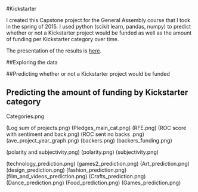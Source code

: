 #Kickstarter


I created this Capstone project for the General Assembly course that I took in the spring of 2015.  I used python (scikit learn, pandas, numpy) to predict whether or not a Kickstarter project would be funded as well as the amount of funding per Kickstarter category over time. 

The presentation of the results is [here](Kickstarter%20presentation.pdf).

##Exploring the data

##Predicting whether or not a Kickstarter project would be funded

## Predicting the amount of funding by Kickstarter category


Categories.png


(Log sum of projects.png)
(Pledges_main_cat.png)
(RFE.png)
(ROC score with sentiment and back.png)
(ROC sent no backs .png)
(ave_project_year_graph.png)
(backers.png)
(backers_funding.png)



(polarity and subjectivity.png)
(polarity.png)
(subjectivity.png)

(technology_prediction.png)
(games2_prediction.png)
(Art_prediction.png)
(design_prediction.png)
(fashion_prediction.png)
(film_and_videos_prediction.png)
(Crafts_prediction.png)
(Dance_prediction.png)
(Food_prediction.png)
(Games_prediction.png)
